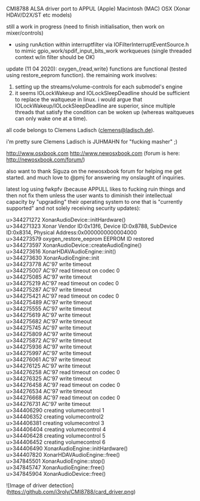 CMI8788 ALSA driver port to APPUL (Apple) Macintosh (MAC) OSX
(Xonar HDAV/D2X/ST etc models)

still a work in progress (need to finish initialisation, then work on mixer/controls)
* using runAction within interruptfilter via IOFilterInterruptEventSource.h to mimic gpio_work/spdif_input_bits_work workqueues (single threaded context w/in filter should be OK)

update (11 04 2020):
oxygen_{read,write} functions are functional (tested using restore_eeprom function). the remaining work involves:
1. setting up the streams/volume-controls for each submodel's engine
2. it seems IOLockWakeup and IOLockSleepDeadline should be sufficient to replace the waitqueue in linux. i would argue that IOLockWakeup/IOLockSleepDeadline are superior, since multiple threads that satisfy the condition can be woken up (whereas waitqueues can only wake one at a time).

all code belongs to Clemens Ladisch (clemens@ladisch.de).

i'm pretty sure Clemens Ladisch is JUHMAHN for "fucking masher" ;)

http://www.osxbook.com
http://www.newosxbook.com (forum is here: http://newosxbook.com/forum/)

also want to thank Siguza on the newosxbook forum for helping me get started. and much love to @pmj for answering my onslaught of inquiries.

latest log using fwkpfv (because APPULL likes to fucking ruin things and then not fix them unless the user wants to diminish their intellectual capacity by "upgrading" their operating system to one that is "currently supported" and not solely receiving security updates):

u>344271272 XonarAudioDevice::initHardware()<br>
u>344271323 Xonar Vendor ID:0x13f6, Device ID:0x8788, SubDevice ID:0x8314, Physical Address:0x0000000000004000<br>
u>344273579 oxygen_restore_eeprom EEPROM ID restored<br>
u>344273597 XonarAudioDevice::createAudioEngine()<br>
u>344273616 XonarHDAVAudioEngine::init()<br>
u>344273630 XonarAudioEngine::init<br>
u>344273778 AC'97 write timeout<br>
u>344275007 AC'97 read timeout on codec 0<br>
u>344275085 AC'97 write timeout<br>
u>344275219 AC'97 read timeout on codec 0<br>
u>344275287 AC'97 write timeout<br>
u>344275421 AC'97 read timeout on codec 0<br>
u>344275489 AC'97 write timeout<br>
u>344275555 AC'97 write timeout<br>
u>344275619 AC'97 write timeout<br>
u>344275682 AC'97 write timeout<br>
u>344275745 AC'97 write timeout<br>
u>344275809 AC'97 write timeout<br>
u>344275872 AC'97 write timeout<br>
u>344275936 AC'97 write timeout<br>
u>344275997 AC'97 write timeout<br>
u>344276061 AC'97 write timeout<br>
u>344276125 AC'97 write timeout<br>
u>344276258 AC'97 read timeout on codec 0<br>
u>344276325 AC'97 write timeout<br>
u>344276458 AC'97 read timeout on codec 0<br>
u>344276534 AC'97 write timeout<br>
u>344276668 AC'97 read timeout on codec 0<br>
u>344276731 AC'97 write timeout<br>
u>344406290 creating volumecontrol 1<br>
u>344406352 creating volumecontrol2<br>
u>344406381 creating volumecontrol 3<br>
u>344406404 creating volumecontrol 4<br>
u>344406428 creating volumecontrol 5<br>
u>344406452 creating volumecontrol 6<br>
u>344406490 XonarAudioEngine::initHardware()<br>
u>344407820 XonarHDAVAudioEngine::free()<br>
u>347845501 XonarAudioEngine::stop()<br>
u>347845747 XonarAudioEngine::free()<br>
u>347845904 XonarAudioDevice::free()

![Image of driver detection] (https://github.com/i3roly/CMI8788/card_driver.png)
